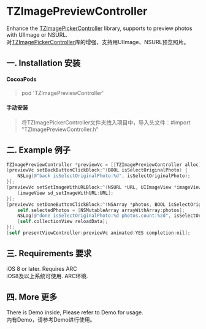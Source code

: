 # TZImagePreviewController

Enhance the [TZImagePickerController](https://github.com/banchichen/TZImagePickerController) library, supports to preview photos with UIImage or NSURL.     
对[TZImagePickerController](https://github.com/banchichen/TZImagePickerController)库的增强，支持用UIImage、NSURL预览照片。     

## 一. Installation 安装

#### CocoaPods
> pod 'TZImagePreviewController'

#### 手动安装
> 将TZImagePickerController文件夹拽入项目中，导入头文件：#import "TZImagePreviewController.h"

## 二. Example 例子

```objectivec
TZImagePreviewController *previewVc = [[TZImagePreviewController alloc] initWithPhotos:self.selectedPhotos currentIndex:indexPath.row tzImagePickerVc:[self createTZImagePickerController]];
[previewVc setBackButtonClickBlock:^(BOOL isSelectOriginalPhoto) {
    NSLog(@"back isSelectOriginalPhoto:%d", isSelectOriginalPhoto);
}];
[previewVc setSetImageWithURLBlock:^(NSURL *URL, UIImageView *imageView) {
    [imageView sd_setImageWithURL:URL];
}];
[previewVc setDoneButtonClickBlock:^(NSArray *photos, BOOL isSelectOriginalPhoto) {
    self.selectedPhotos = [NSMutableArray arrayWithArray:photos];
    NSLog(@"done isSelectOriginalPhoto:%d photos.count:%zd", isSelectOriginalPhoto, photos.count);
    [self.collectionView reloadData];
}];
[self presentViewController:previewVc animated:YES completion:nil];
```
  
## 三. Requirements 要求
   iOS 8 or later. Requires ARC         
   iOS8及以上系统可使用. ARC环境.         

## 四. More 更多 
   There is Demo inside, Please refer to Demo for usage.         
   内有Demo，请参考Demo进行使用。     
